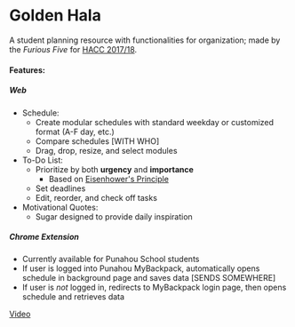 # Golden Hala
A student planning resource with functionalities for organization; made by the _Furious Five_ for [HACC 2017/18](http://hacc.hawaii.gov/).
#### Features:
##### Web
* Schedule:
    * Create modular schedules with standard weekday or customized format (A-F day, etc.)
    * Compare schedules [WITH WHO]
    * Drag, drop, resize, and select modules
* To-Do List:
    * Prioritize by both **urgency** and **importance** 
        * Based on [Eisenhower's Principle](http://www.eisenhower.me/eisenhower-matrix/)
    * Set deadlines
    * Edit, reorder, and check off tasks
* Motivational Quotes:
    * Sugar designed to provide daily inspiration
##### Chrome Extension
* Currently available for Punahou School students
* If user is logged into Punahou MyBackpack, automatically opens schedule in background page and saves data [SENDS SOMEWHERE]
* If user is _not_ logged in, redirects to MyBackpack login page, then opens schedule and retrieves data

[Video](https://www.youtube.com/watch?v=exR-PIlaRnQ)
